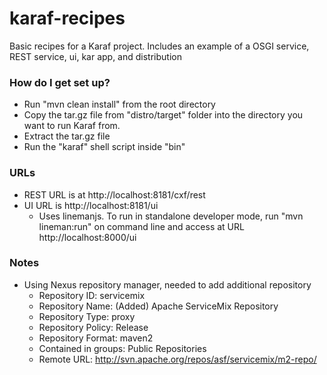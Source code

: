 karaf-recipes
=============

Basic recipes for a Karaf project.  Includes an example of a OSGI service, REST service, ui, kar app, and distribution

### How do I get set up? ###

* Run "mvn clean install" from the root directory
* Copy the tar.gz file from "distro/target" folder into the directory you want to run Karaf from.
* Extract the tar.gz file
* Run the "karaf" shell script inside "bin"

### URLs ###

* REST URL is at http://localhost:8181/cxf/rest
* UI URL is http://localhost:8181/ui
    * Uses linemanjs.  To run in standalone developer mode, run "mvn lineman:run" on   command line and access at URL http://localhost:8000/ui

### Notes ###

* Using Nexus repository manager, needed to add additional repository
    * Repository ID: servicemix
    * Repository Name: (Added) Apache ServiceMix Repository
    * Repository Type: proxy
    * Repository Policy: Release
    * Repository Format: maven2
    * Contained in groups: Public Repositories
    * Remote URL: http://svn.apache.org/repos/asf/servicemix/m2-repo/

